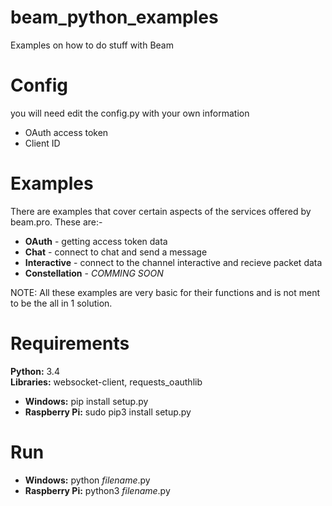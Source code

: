 # beam_python_examples
Examples on how to do stuff with Beam

# Config
you will need edit the config.py with your own information
* OAuth access token 
* Client ID

# Examples
There are examples that cover certain aspects of the services offered by beam.pro. These are:-

* **OAuth** - getting access token data
* **Chat** - connect to chat and send a message
* **Interactive** - connect to the channel interactive and recieve packet data
* **Constellation** - *COMMING SOON*

NOTE: All these examples are very basic for their functions and is not ment to be the all in 1 solution.

# Requirements

**Python:** 3.4  
**Libraries:** websocket-client, requests_oauthlib
  * **Windows:** pip install setup.py
  * **Raspberry Pi:** sudo pip3 install setup.py
  
# Run
* **Windows:** python *filename*.py
* **Raspberry Pi:** python3 *filename*.py
